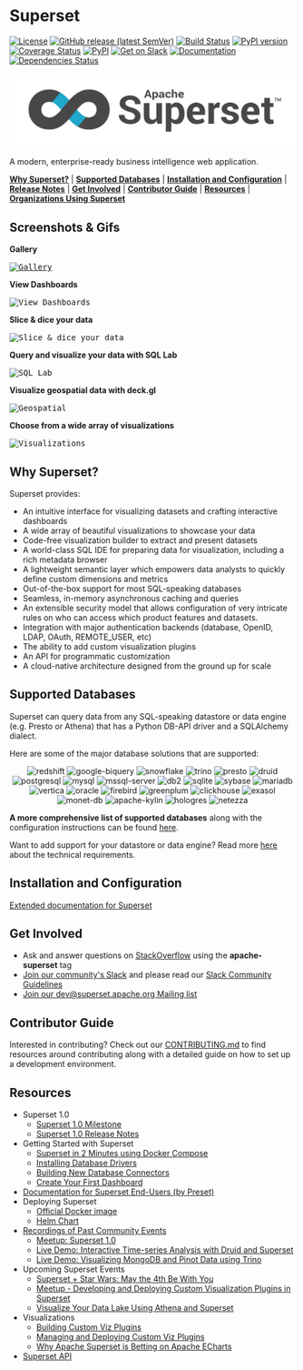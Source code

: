 <!--
Licensed to the Apache Software Foundation (ASF) under one
or more contributor license agreements.  See the NOTICE file
distributed with this work for additional information
regarding copyright ownership.  The ASF licenses this file
to you under the Apache License, Version 2.0 (the
"License"); you may not use this file except in compliance
with the License.  You may obtain a copy of the License at

  http://www.apache.org/licenses/LICENSE-2.0

Unless required by applicable law or agreed to in writing,
software distributed under the License is distributed on an
"AS IS" BASIS, WITHOUT WARRANTIES OR CONDITIONS OF ANY
KIND, either express or implied.  See the License for the
specific language governing permissions and limitations
under the License.
-->

# Superset

[![License](https://img.shields.io/badge/License-Apache%202.0-blue.svg)](https://opensource.org/licenses/Apache-2.0)
[![GitHub release (latest SemVer)](https://img.shields.io/github/v/release/apache/superset?sort=semver)](https://github.com/apache/superset/tree/latest)
[![Build Status](https://github.com/apache/superset/workflows/Python/badge.svg)](https://github.com/apache/superset/actions)
[![PyPI version](https://badge.fury.io/py/apache-superset.svg)](https://badge.fury.io/py/apache-superset)
[![Coverage Status](https://codecov.io/github/apache/superset/coverage.svg?branch=master)](https://codecov.io/github/apache/superset)
[![PyPI](https://img.shields.io/pypi/pyversions/apache-superset.svg?maxAge=2592000)](https://pypi.python.org/pypi/apache-superset)
[![Get on Slack](https://img.shields.io/badge/slack-join-orange.svg)](https://join.slack.com/t/apache-superset/shared_invite/zt-uxbh5g36-AISUtHbzOXcu0BIj7kgUaw)
[![Documentation](https://img.shields.io/badge/docs-apache.org-blue.svg)](https://superset.apache.org)
[![Dependencies Status](https://david-dm.org/apache/superset/status.svg?path=superset-frontend)](https://david-dm.org/apache/superset?path=superset-frontend)

<img
  src="https://github.com/apache/superset/raw/master/superset-frontend/src/assets/branding/superset-logo-horiz-apache.png"
  alt="Superset"
  width="740"
/>

A modern, enterprise-ready business intelligence web application.

[**Why Superset?**](#why-superset) |
[**Supported Databases**](#supported-databases) |
[**Installation and Configuration**](#installation-and-configuration) |
[**Release Notes**](RELEASING/README.md#release-notes-for-recent-releases) |
[**Get Involved**](#get-involved) |
[**Contributor Guide**](#contributor-guide) |
[**Resources**](#resources) |
[**Organizations Using Superset**](RESOURCES/INTHEWILD.md)

## Screenshots & Gifs

**Gallery**

<kbd><a href="https://superset.apache.org/gallery"><img title="Gallery" src="superset-frontend/src/assets/images/screenshots/gallery.jpg"/></a></kbd><br/>

**View Dashboards**

<kbd><img title="View Dashboards" src="superset-frontend/src/assets/images/screenshots/slack_dash.jpg"/></kbd><br/>

**Slice & dice your data**

<kbd><img title="Slice & dice your data" src="superset-frontend/src/assets/images/screenshots/explore.jpg"/></kbd><br/>

**Query and visualize your data with SQL Lab**

<kbd><img title="SQL Lab" src="superset-frontend/src/assets/images/screenshots/sql_lab.jpg"/></kbd><br/>

**Visualize geospatial data with deck.gl**

<kbd><img title="Geospatial" src="superset-frontend/src/assets/images/screenshots/geospatial_dash.jpg"/></kbd><br/>

**Choose from a wide array of visualizations**

<kbd><img title="Visualizations" src="superset-frontend/src/assets/images/screenshots/explore_visualizations.jpg"/></kbd><br/>

## Why Superset?

Superset provides:

- An intuitive interface for visualizing datasets and
  crafting interactive dashboards
- A wide array of beautiful visualizations to showcase your data
- Code-free visualization builder to extract and present datasets
- A world-class SQL IDE for preparing data for visualization, including a rich metadata browser
- A lightweight semantic layer which empowers data analysts to quickly define custom dimensions and metrics
- Out-of-the-box support for most SQL-speaking databases
- Seamless, in-memory asynchronous caching and queries
- An extensible security model that allows configuration of very intricate rules
  on who can access which product features and datasets.
- Integration with major
  authentication backends (database, OpenID, LDAP, OAuth, REMOTE_USER, etc)
- The ability to add custom visualization plugins
- An API for programmatic customization
- A cloud-native architecture designed from the ground up for scale

## Supported Databases

Superset can query data from any SQL-speaking datastore or data engine (e.g. Presto or Athena) that has a Python DB-API driver and a SQLAlchemy dialect.

Here are some of the major database solutions that are supported:

<p align="center">
  <img src="superset-frontend/src/assets/images/redshift.png" alt="redshift" border="0" width="106" height="41"/>
  <img src="superset-frontend/src/assets/images/google-biquery.png" alt="google-biquery" border="0" width="114" height="43"/>
  <img src="superset-frontend/src/assets/images/snowflake.png" alt="snowflake" border="0" width="152" height="46"/>
  <img src="superset-frontend/src/assets/images/trino.png" alt="trino" border="0" width="46" height="46"/>
  <img src="superset-frontend/src/assets/images/presto.png" alt="presto" border="0" width="152" height="46"/>
  <img src="superset-frontend/src/assets/images/druid.png" alt="druid" border="0" width="135" height="37" />
  <img src="superset-frontend/src/assets/images/postgresql.png" alt="postgresql" border="0" width="132" height="81" />
  <img src="superset-frontend/src/assets/images/mysql.png" alt="mysql" border="0" width="119" height="62" />
  <img src="superset-frontend/src/assets/images/mssql-server.png" alt="mssql-server" border="0" width="93" height="74" />
  <img src="superset-frontend/src/assets/images/db2.png" alt="db2" border="0" width="62" height="62" />
  <img src="superset-frontend/src/assets/images/sqlite.png" alt="sqlite" border="0" width="102" height="45" />
  <img src="superset-frontend/src/assets/images/sybase.png" alt="sybase" border="0" width="128" height="47" />
  <img src="superset-frontend/src/assets/images/mariadb.png" alt="mariadb" border="0" width="83" height="63" />
  <img src="superset-frontend/src/assets/images/vertica.png" alt="vertica" border="0" width="128" height="40" />
  <img src="superset-frontend/src/assets/images/oracle.png" alt="oracle" border="0" width="121" height="66" />
  <img src="superset-frontend/src/assets/images/firebird.png" alt="firebird" border="0" width="86" height="56" />
  <img src="superset-frontend/src/assets/images/greenplum.png" alt="greenplum" border="0" width="140" height="45" />
  <img src="superset-frontend/src/assets/images/clickhouse.png" alt="clickhouse" border="0" width="133" height="34" />
  <img src="superset-frontend/src/assets/images/exasol.png" alt="exasol" border="0" width="106" height="59" />
  <img src="superset-frontend/src/assets/images/monet-db.png" alt="monet-db" border="0" width="106" height="46" />
  <img src="superset-frontend/src/assets/images/apache-kylin.png" alt="apache-kylin" border="0" width="56" height="64"/>
  <img src="superset-frontend/src/assets/images/hologres.png" alt="hologres" border="0" width="71" height="64"/>
  <img src="superset-frontend/src/assets/images/netezza.png" alt="netezza" border="0" width="64" height="64"/>
</p>

**A more comprehensive list of supported databases** along with the configuration instructions can be found
[here](https://superset.apache.org/docs/databases/installing-database-drivers).

Want to add support for your datastore or data engine? Read more [here](https://superset.apache.org/docs/frequently-asked-questions#does-superset-work-with-insert-database-engine-here) about the technical requirements.

## Installation and Configuration

[Extended documentation for Superset](https://superset.apache.org/docs/installation/installing-superset-using-docker-compose)

## Get Involved

- Ask and answer questions on [StackOverflow](https://stackoverflow.com/questions/tagged/apache-superset) using the **apache-superset** tag
- [Join our community's Slack](https://join.slack.com/t/apache-superset/shared_invite/zt-uxbh5g36-AISUtHbzOXcu0BIj7kgUaw)
  and please read our [Slack Community Guidelines](https://github.com/apache/superset/blob/master/CODE_OF_CONDUCT.md#slack-community-guidelines)
- [Join our dev@superset.apache.org Mailing list](https://lists.apache.org/list.html?dev@superset.apache.org)

## Contributor Guide

Interested in contributing? Check out our
[CONTRIBUTING.md](https://github.com/apache/superset/blob/master/CONTRIBUTING.md)
to find resources around contributing along with a detailed guide on
how to set up a development environment.

## Resources

- Superset 1.0
  - [Superset 1.0 Milestone](https://superset.apache.org/docs/version-one)
  - [Superset 1.0 Release Notes](https://github.com/apache/superset/tree/master/RELEASING/release-notes-1-0)
- Getting Started with Superset
  - [Superset in 2 Minutes using Docker Compose](https://superset.apache.org/docs/installation/installing-superset-using-docker-compose#installing-superset-locally-using-docker-compose)
  - [Installing Database Drivers](https://superset.apache.org/docs/databases/dockeradddrivers)
  - [Building New Database Connectors](https://preset.io/blog/building-database-connector/)
  - [Create Your First Dashboard](https://superset.apache.org/docs/creating-charts-dashboards/first-dashboard)
- [Documentation for Superset End-Users (by Preset)](https://docs.preset.io/docs/terminology)
- Deploying Superset
  - [Official Docker image](https://hub.docker.com/r/apache/superset)
  - [Helm Chart](https://github.com/apache/superset/tree/master/helm/superset)
- [Recordings of Past Community Events](https://www.youtube.com/channel/UCMuwrvBsg_jjI2gLcm04R0g)
  - [Meetup: Superset 1.0](https://www.youtube.com/watch?v=gEZkFF2kokk)
  - [Live Demo: Interactive Time-series Analysis with Druid and Superset](https://www.youtube.com/watch?v=4eh7OTfMln8)
  - [Live Demo: Visualizing MongoDB and Pinot Data using Trino](https://www.youtube.com/watch?v=Dw_al_26F6o)
- Upcoming Superset Events
  - [Superset + Star Wars: May the 4th Be With You](https://preset.io/events/2021-05-04-superset-star-wars-may-the-4th-be-with-you)
  - [Meetup - Developing and Deploying Custom Visualization Plugins in Superset](https://www.meetup.com/Global-Apache-Superset-Community-Meetup/events/277835486/)
  - [Visualize Your Data Lake Using Athena and Superset](https://preset.io/events/2021-05-18-visualize-your-data-lake-using-athena-and-superset)
- Visualizations
  - [Building Custom Viz Plugins](https://superset.apache.org/docs/installation/building-custom-viz-plugins)
  - [Managing and Deploying Custom Viz Plugins](https://medium.com/nmc-techblog/apache-superset-manage-custom-viz-plugins-in-production-9fde1a708e55)
  - [Why Apache Superset is Betting on Apache ECharts](https://preset.io/blog/2021-4-1-why-echarts/)
- [Superset API](https://superset.apache.org/docs/rest-api)
